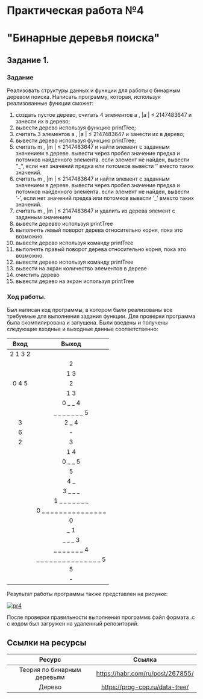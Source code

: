 # Практическая работа №4
# "Бинарные деревья поиска"

## Задание 1.

### Задание
Реализовать структуры данных и функции для работы с бинарным деревом поиска. Написать программу, которая, используя реализованные функции сможет:
1. создать пустое дерево, считать 4 элементов a , |a | ≤
2147483647 и занести их в дерево;
2. вывести дерево используя функцию printTree;
3. считать 3 элементов a , |a | ≤ 2147483647 и занести их в
дерево;
4. вывести дерево используя функцию printTree;
5. считать m , |m | ≤ 2147483647 и найти элемент с заданным
значением в дереве. вывести через пробел значение предка
и потомков найденного элемента. если элемент не найден,
вывести "_", если нет значений предка или потомков вывести
’’ вместо таких значений.
6. считать m , |m | ≤ 2147483647 и найти элемент с заданным
значением в дереве. вывести через пробел значение предка
и потомков найденного элемента. если элемент не найден,
вывести ‘-’, если нет значений предка или потомков вывести
‘_’ вместо таких значений.
7. считать m , |m | ≤ 2147483647 и удалить из дерева элемент с
заданным значением
8. вывести деревео используя printTree
9. выполнять левый поворот дерева относительно корня, пока
это возможно.
10. вывести дерево используя команду printTree
11. выполнять правый поворот дерева относительно корня, пока
это возможно.
12. вывести дерево используя команду printTree
13. вывести на экран количество элементов в дереве
14. очистить дерево
15. вывести дерево на экран используя printTree


### Ход работы.

Был написан код программы, в котором были реализованы все требуемые для выполнения задания функции. Для проверки программа была скомпилирована и запущена. Были введены и получены следующие входные и выходные данные соответственно:

|Вход | Выход |
|:--: |:-----:|
|2 1 3 2|     |
|     | 2     |
|     |  1 3  |
|0 4 5|   2   |
|     |    1 3|
|     |0 _ _ 4|
|     | _ _ _ _ _ _ _ 5|
|    3|     2 _ 4  |
|   6 |    -   |
|   2 |   3    |
|     |   1 4  |
|     |    0 _ _ 5|
|     |    5   |
|     |    4 _ |
|     |   3 _ _ _|
|     |    1 _ _ _ _ _ _ _|
|     |  0 _ _ _ _ _ _ _ _ _ _ _ _ _ _ _|
|       |  0   |
|       |   _ 1  |
|       |   _ _ _ 3  |
|       |   _ _ _ _ _ _ _ 4  |
|       |  _ _ _ _ _ _ _ _ _ _ _ _ _ _ _ 5   |
|       |  5  |
|       |  -   |

Результат работы программы также представлен на рисунке: 

<a href="https://imgbb.com/"><img src="https://i.ibb.co/KbzVv5W/pr4.png" alt="pr4" border="0"></a>

После проверки правильности выполнения программs файл формата .с с кодом был загружен на удаленный репозиторий.

## Ссылки на ресурсы
| Ресурс             | Ссылка |
|:------------------:|:------:|
| Теория по бинарным деревьям |https://habr.com/ru/post/267855/ |
| Дерево| https://prog-cpp.ru/data-tree/ |
